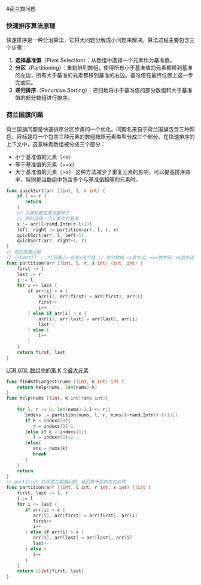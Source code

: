 #荷兰旗问题
### 快速排序算法原理
快速排序是一种分治算法，它将大问题分解成小问题来解决。算法过程主要包含三个步骤：
1. **选择基准值**（Pivot Selection）：从数组中选择一个元素作为基准值。
2. **分区**（Partitioning）：重新排列数组，使得所有小于基准值的元素都移到基准的左边，所有大于基准的元素都移到基准的右边。基准值在最终位置上这一步完成后。
3. **递归排序**（Recursive Sorting）：递归地将小于基准值的部分数组和大于基准值的部分数组进行排序。
### 荷兰国旗问题
荷兰国旗问题是快速排序分区步骤的一个优化。问题名来自于荷兰国旗包含三种颜色，目标是将一个包含三种元素的数组按照元素类型分成三个部分。在快速排序的上下文中，这意味着数组被分成三个部分：
- 小于基准值的元素（<x）
- 等于基准值的元素（==x）
- 大于基准值的元素（>x）
这种方法减少了重复元素的影响，可以提高排序效率，特别是当数组中包含多个与基准值相等的元素时。
```go
func quickSort(arr []int, l, r int) {  
    if l >= r {  
       return  
    }  
    // 为随机数生成设置种子  
    // 随机选择一个元素作为基准  
    x := arr[l+rand.Intn(r-l+1)]  
    left, right := partition(arr, l, r, x)  
    quickSort(arr, l, left-1)  
    quickSort(arr, right+1, r)  
}
// 荷兰国旗问题
// 已知arr[l....r]范围上一定有x这个值 // 划分数组 <x放左边，==x放中间，>x放右边 // 把全局变量first, last，更新成==x区域的左右边界
func partition(arr []int, l, r, x int) (int, int) {
	first := l
	last := r
	i := l
	for i <= last {
		if arr[i] < x {
			arr[i], arr[first] = arr[first], arr[i]
			first++
			i++
		} else if arr[i] > x {
			arr[i], arr[last] = arr[last], arr[i]
			last--
		} else {
			i++
		}
	}
	return first, last
}
```
[LCR 076. 数组中的第 K 个最大元素](https://leetcode.cn/problems/xx4gT2/)
```go
func findKthLargest(nums []int, k int) int {  
    return help(nums, len(nums)-k)  
}  
func help(nums []int, k int)(ans int){  
  
    for l, r := 0, len(nums)-1;l <= r;{  
       indexs := partition(nums, l, r, nums[l+rand.Intn(r-l+1)])  
       if k < indexs[0]{  
          r = indexs[0]-1  
       }else if k > indexs[1]{  
          l = indexs[1]+1  
       }else{  
          ans = nums[k]  
          break  
       }  
    }  
    return  
}  
// partition 实现荷兰国旗问题，返回等于区的左右边界  
func partition(arr []int, l int, r int, x int) []int {  
    first, last := l, r  
    i := l  
    for i <= last {  
       if arr[i] < x {  
          arr[i], arr[first] = arr[first], arr[i]  
          first++  
          i++  
       } else if arr[i] > x {  
          arr[i], arr[last] = arr[last], arr[i]  
          last--  
       } else {  
          i++  
       }  
    }  
    return []int{first, last}  
}
```